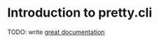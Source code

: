 # Introduction to pretty.cli

TODO: write [great documentation](http://jacobian.org/writing/what-to-write/)

